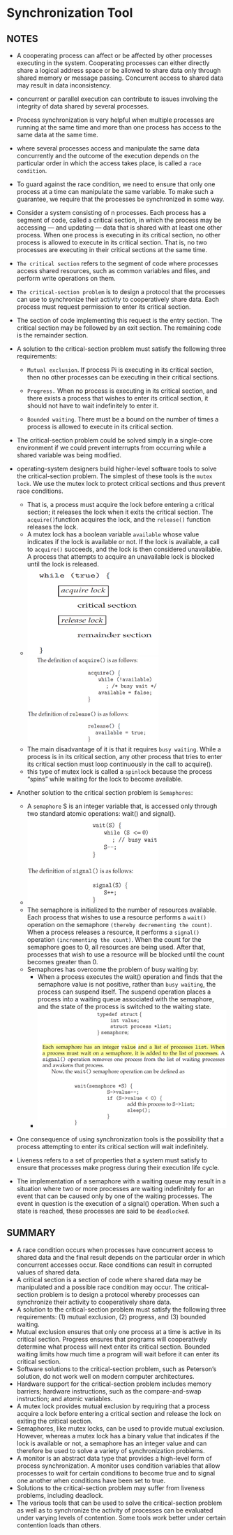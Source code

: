 # Synchronization Tool

## NOTES

- A cooperating process can affect or be affected by other processes
  executing in the system. Cooperating processes can either directly share a logical address space or be allowed to share data
  only through shared memory or message passing. Concurrent access to shared data may result in data inconsistency.

- concurrent or parallel execution can contribute to issues involving the integrity of data shared by several processes.

- Process synchronization is very helpful when multiple processes are running at the same time and more than one process has access to the same data at the same time.

- where several processes access and manipulate the same data concurrently and the outcome of the execution depends on the particular order in which the access takes place, is called a `race condition`.

- To guard against the race condition, we need to ensure that only one process at a time can manipulate the same variable. To make such a guarantee, we require that the processes be synchronized in some way.

- Consider a system consisting of n processes. Each process has a segment of code, called a critical section,
  in which the process may be accessing — and updating — data that is shared with at least one other process. When one process is executing in its critical section, no other process is allowed to execute in its critical section. That is, no two processes are executing in their critical sections at the same time.

- `The critical section` refers to the segment of code where processes access shared resources, such as common variables and files, and perform write operations on them.

- `The critical-section problem` is to design a protocol that the processes can use to synchronize their activity to cooperatively share data. Each process must request permission to enter its
  critical section.

- The section of code implementing this request is the entry section. The critical section may be followed by an exit section. The remaining code is the remainder section.

- A solution to the critical-section problem must satisfy the following three requirements:

  - `Mutual exclusion`. If process Pi is executing in its critical section, then no other processes can be executing in their critical sections.

  - `Progress.` When no process is executing in its critical section, and there exists a process that wishes to enter its critical section, it should not have to wait indefinitely to enter it.
  - `Bounded waiting`. There must be a bound on the number of times a process is allowed to execute in its critical section.

- The critical-section problem could be solved simply in a single-core environment if we could prevent interrupts from occurring while a shared variable was being modified.

- operating-system designers build higher-level software
  tools to solve the critical-section problem. The simplest of these tools is the `mutex lock`. We use the mutex lock to protect critical sections and thus prevent race conditions.

  - That is, a process must acquire the lock before entering a critical section; it releases the lock when it exits the critical section. The `acquire()`function acquires the lock, and the `release()` function releases the lock.
  - A mutex lock has a boolean variable `available` whose value indicates if the lock is available or not. If the lock is available, a call to `acquire()` succeeds, and the lock is then considered unavailable. A process that attempts to acquire
    an unavailable lock is blocked until the lock is released.
  - <img src="./imgs/mutex-model.png" width="300px" height="200px"/> 
    <img src="./imgs/acquire-release.png" width="300px" height="200px"/>
  - The main disadvantage of it is that it requires
    `busy waiting`. While a process is in its critical section, any other process that tries to enter its critical section must loop continuously in the call to acquire().
  - this type of mutex lock is called a `spinlock` because the process “spins” while waiting for the lock to become available.

- Another solution to the critical section problem is `Semaphores`:

  - A `semaphore` S is an integer variable that, is accessed only through two standard atomic operations: wait() and signal().
  - <img src="./imgs/Semaphores-wait-signal.png" width="300px" height="200px"/>
  - The semaphore is initialized to the number of resources available. Each process that wishes to use a resource performs a `wait()` operation on the semaphore `(thereby decrementing the
count)`. When a process releases a resource, it performs a `signal()` operation `(incrementing the count)`. When the count for the semaphore goes to 0, all resources are being used. After that, processes that wish to use a resource will be blocked until the count becomes greater than 0.
  - Semaphores has overcome the problem of busy waiting by:
    - When a process executes the wait() operation and finds that the
      semaphore value is not positive, rather than `busy waiting`, the process can suspend itself. The suspend operation places a process into a waiting queue associated with the semaphore, and the state of the process is switched to the waiting state.
    - <img src="./imgs/waiting-in-semaphores.png" width="500px"/>

- One consequence of using synchronization tools is the possibility that a process attempting to enter its critical section will wait indefinitely.
- Liveness refers to a set of properties that a system must satisfy to ensure that processes make progress during their execution life cycle.
- The implementation of a semaphore with a waiting queue may result in a situation where two or more processes are waiting indefinitely for an event that can be caused only by one of the waiting processes. The event in question is the execution of a signal() operation. When such a state is reached, these processes are said to be `deadlocked`.


## SUMMARY
- A race condition occurs when processes have concurrent access to shared
data and the final result depends on the particular order in which concurrent accesses occur. Race conditions can result in corrupted values of
shared data.
- A critical section is a section of code where shared data may be manipulated and a possible race condition may occur. The critical-section problem is to design a protocol whereby processes can synchronize their activity to
cooperatively share data.
- A solution to the critical-section problem must satisfy the following three requirements: (1) mutual exclusion, (2) progress, and (3) bounded waiting.
- Mutual exclusion ensures that only one process at a time is active in its critical section. Progress ensures that programs will cooperatively determine
what process will next enter its critical section. Bounded waiting limits
how much time a program will wait before it can enter its critical section.
- Software solutions to the critical-section problem, such as Peterson’s solution, do not work well on modern computer architectures.
- Hardware support for the critical-section problem includes memory barriers; hardware instructions, such as the compare-and-swap instruction; and atomic variables.
- A mutex lock provides mutual exclusion by requiring that a process
acquire a lock before entering a critical section and release the lock on exiting the critical section.
- Semaphores, like mutex locks, can be used to provide mutual exclusion. However, whereas a mutex lock has a binary value that indicates if the lock is available or not, a semaphore has an integer value and can therefore be used to solve a variety of synchronization problems.
- A monitor is an abstract data type that provides a high-level form of process synchronization. A monitor uses condition variables that allow processes to wait for certain conditions to become true and to signal one another when conditions have been set to true.
- Solutions to the critical-section problem may suffer from liveness problems, including deadlock.
- The various tools that can be used to solve the critical-section problem as well as to synchronize the activity of processes can be evaluated under varying levels of contention. Some tools work better under certain contention loads than others.